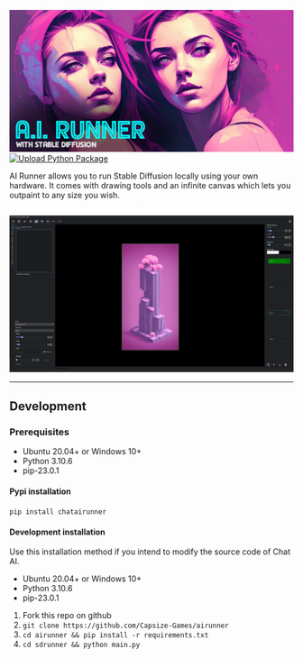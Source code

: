 [![Banner](banner.png)](https://capsizegames.itch.io/ai-runner)
[![Upload Python Package](https://github.com/Capsize-Games/airunner/actions/workflows/python-publish.yml/badge.svg)](https://github.com/Capsize-Games/airunner/actions/workflows/python-publish.yml)

AI Runner allows you to run Stable Diffusion locally using your own hardware. It comes with drawing tools and an infinite canvas which lets you outpaint to any size you wish.

![img.png](img.png)

---

## Development

### Prerequisites

- Ubuntu 20.04+ or Windows 10+
- Python 3.10.6
- pip-23.0.1

#### Pypi installation

`pip install chatairunner`

#### Development installation

Use this installation method if you intend to modify the source code of Chat AI.

- Ubuntu 20.04+ or Windows 10+
- Python 3.10.6
- pip-23.0.1

1. Fork this repo on github
2. `git clone https://github.com/Capsize-Games/airunner`
3. `cd airunner && pip install -r requirements.txt`
4. `cd sdrunner && python main.py`